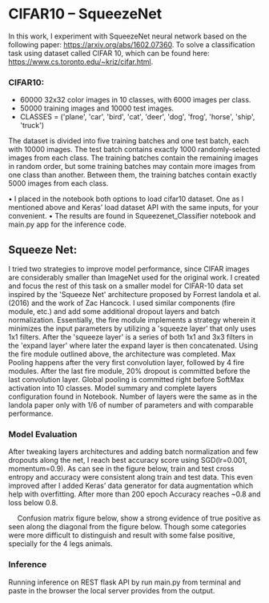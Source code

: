 # CIFAR10 – SqueezeNet

In this work, I experiment with SqueezeNet neural network based on the following paper: https://arxiv.org/abs/1602.07360. 
To solve a classification task using dataset called CIFAR 10, which can be found here:  https://www.cs.toronto.edu/~kriz/cifar.html.

### CIFAR10:
-	60000 32x32 color images in 10 classes, with 6000 images per class. 
-	50000 training images and 10000 test images.
-	CLASSES = ('plane', 'car', 'bird', 'cat', 'deer', 'dog', 'frog', 'horse', 'ship', 'truck')

The dataset is divided into five training batches and one test batch, each with 10000 images.
The test batch contains exactly 1000 randomly-selected images from each class. 
The training batches contain the remaining images in random order, but some training batches may contain more images from one class than another. Between them, the training batches contain exactly 5000 images from each class. 

•	I placed in the notebook both options to load cifar10 dataset. One as I mentioned above and Keras’ load dataset API with the same inputs, for your convenient.
•	The results are found in Squeezenet_Classifier notebook and main.py app for the inference code.

## Squeeze Net:
I tried two strategies to improve model performance, since CIFAR images are considerably smaller than ImageNet used for the original work. I created and focus the rest of this task on a smaller model for CIFAR-10 data set inspired by the 'Squeeze Net' architecture proposed by Forrest Iandola et al. (2016) and the work of Zac Hancock. I used similar components (fire module, etc.) and add some additional dropout layers and batch normalization.
Essentially, the fire module implements a strategy wherein it minimizes the input parameters by utilizing a 'squeeze layer' that only uses 1x1 filters. After the 'squeeze layer' is a series of both 1x1 and 3x3 filters in the 'expand layer' where later the expand layer is then concatenated.
Using the fire module outlined above, the architecture was completed. Max Pooling happens after the very first convolution layer, followed by 4 fire modules. After the last fire module, 20% dropout is committed before the last convolution layer. Global pooling is committed right before SoftMax activation into 10 classes. 
Model summary and complete layers configuration found in Notebook. Number of layers were the same as in the Iandola paper only with 1/6 of number of parameters and with comparable performance.

### Model Evaluation
After tweaking layers architectures and adding batch normalization and few dropouts along the net, I reach best accuracy score using SGD(lr=0.001, momentum=0.9). As can see in the figure below, train and test cross entropy and accuracy were consistent along train and test data. This even improved after I added Keras’ data generator for data augmentation which help with overfitting. 
After more than 200 epoch Accuracy reaches ~0.8 and loss below 0.8.

  
Confusion matrix figure below, show a strong evidence of true positive as seen along the diagonal from the figure below. Though some categories were more difficult to distinguish and result with some false positive, specially for the 4 legs animals.
 
### Inference
Running inference on REST flask API by run main.py from terminal and paste in the browser the local server provides from the output. 
 

